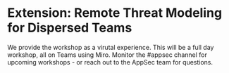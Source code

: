 # Extension: Remote Threat Modeling for Dispersed Teams

We provide the workshop as a virutal experience. This will be a full day workshop, all on Teams using Miro. Monitor the #appsec channel for upcoming workshops - or reach out to the AppSec team for questions.
